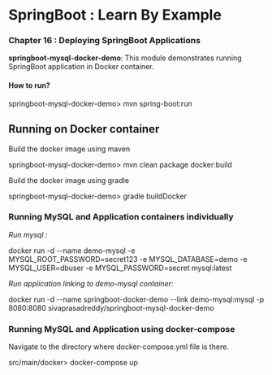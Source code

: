 # SpringBoot : Learn By Example


### Chapter 16 : Deploying SpringBoot Applications

**springboot-mysql-docker-demo**: This module demonstrates running SpringBoot application in Docker container.

#### How to run?

springboot-mysql-docker-demo> mvn spring-boot:run

## Running on Docker container

Build the docker image using maven

springboot-mysql-docker-demo> mvn clean package docker:build

Build the docker image using gradle

springboot-mysql-docker-demo> gradle buildDocker

### Running MySQL and Application containers individually


*Run mysql :*

docker run -d --name demo-mysql -e MYSQL_ROOT_PASSWORD=secret123 -e MYSQL_DATABASE=demo -e MYSQL_USER=dbuser -e MYSQL_PASSWORD=secret mysql:latest

*Run application linking to demo-mysql container:*

docker run -d --name springboot-docker-demo --link demo-mysql:mysql -p 8080:8080 sivaprasadreddy/springboot-mysql-docker-demo


### Running MySQL and Application using docker-compose


Navigate to the directory where docker-compose.yml file is there.

src/main/docker> docker-compose up